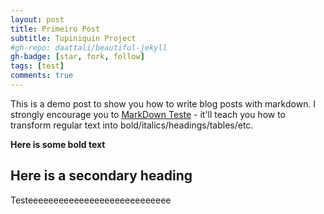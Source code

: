 ```yaml
---
layout: post
title: Primeiro Post
subtitle: Tupiniquin Project
#gh-repo: daattali/beautiful-jekyll
gh-badge: [star, fork, follow]
tags: [test]
comments: true
---
```


This is a demo post to show you how to write blog posts with markdown.  I strongly encourage you to [MarkDown Teste](https://tupiniquin.com.br/) - it'll teach you how to transform regular text into bold/italics/headings/tables/etc.

**Here is some bold text**

## Here is a secondary heading

Testeeeeeeeeeeeeeeeeeeeeeeeeeeee
